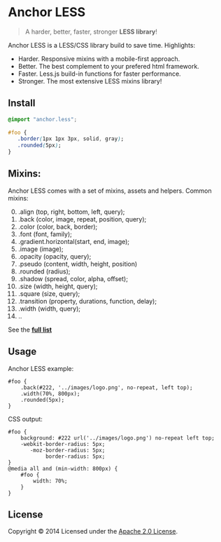 # Anchor LESS

> A harder, better, faster, stronger **LESS library**!

Anchor LESS is a LESS/CSS library build to save time. Highlights:

- Harder. Responsive mixins with a mobile-first approach.
- Better. The best complement to your prefered html framework.
- Faster. Less.js build-in functions for faster performance.
- Stronger. The most extensive LESS mixins library!

## Install
```css
@import "anchor.less";
    
#foo {
   .border(1px 1px 3px, solid, gray);
   .rounded(5px);
}
```

## Mixins:

Anchor LESS comes with a set of mixins, assets and helpers. Common mixins:

00. .align (top, right, bottom, left, query);
00. .back (color, image, repeat, position, query);
00. .color (color, back, border);
00. .font (font, family);
00. .gradient.horizontal(start, end, image);
00. .image (image);
00. .opacity (opacity, query);
00. .pseudo (content, width, height, position)
00. .rounded (radius);
00. .shadow (spread, color, alpha, offset);
00. .size (width, height, query);
00. .square (size, query);
00. .transition (property, durations, function, delay);
00. .width (width, query);
00. ..

See the **[full list](source/GIST.md)**
  
## Usage

Anchor LESS example:

    #foo {
        .back(#222, '../images/logo.png', no-repeat, left top);
        .width(70%, 800px);
        .rounded(5px);
    }

CSS output:

    #foo {
        background: #222 url('../images/logo.png') no-repeat left top;
        -webkit-border-radius: 5px;
           -moz-border-radius: 5px;
                border-radius: 5px;
    }
    @media all and (min-width: 800px) {
        #foo {
            width: 70%;
        }
    }

## License

Copyright © 2014 Licensed under the [Apache 2.0 License](LICENSE).
